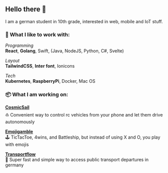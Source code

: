 ## Hello there 👋

I am a german student in 10th grade, interested in web, mobile and IoT stuff.

### 💙 What I like to work with:
*Programming*<br>
**React**, **Golang**, Swift, (Java, NodeJS, Python, C#, Svelte)

*Layout*<br>
**TailwindCSS**, **Inter font**, Ionicons

*Tech*<br>
**Kubernetes**, **RaspberryPi**, Docker, Mac OS

### 📦 What I am working on:

**[CosmicSail](https://github.com/Adwirawien/CosmicSail)**<br>
⛵️ Convenient way to control rc vehicles from your phone and let them drive autonomously 

**[Emojigamble](https://github.com/Adwirawien/Emojigamble)**<br>
🕹 TicTacToe, 4wins, and Battleship, but instead of using X and O, you play with emojis

**[Transportflow](https://github.com/Transportflow/Transportflow-Web)**<br>
🦜 Super fast and simple way to access public transport departures in germany 
